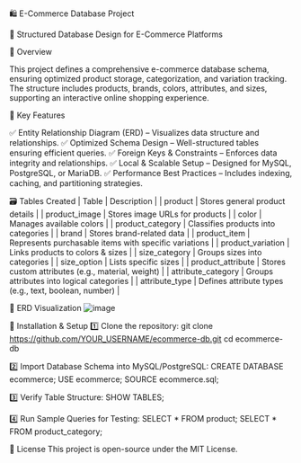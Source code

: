 🛍️ E-Commerce Database Project

📌 Structured Database Design for E-Commerce Platforms

📖 Overview

This project defines a comprehensive e-commerce database schema, ensuring optimized product storage, categorization, and variation tracking. The structure includes products, brands, colors, attributes, and sizes, supporting an interactive online shopping experience.

📌 Key Features

✅ Entity Relationship Diagram (ERD) – Visualizes data structure and relationships.
✅ Optimized Schema Design – Well-structured tables ensuring efficient queries.
✅ Foreign Keys & Constraints – Enforces data integrity and relationships.
✅ Local & Scalable Setup – Designed for MySQL, PostgreSQL, or MariaDB.
✅ Performance Best Practices – Includes indexing, caching, and partitioning strategies.

🗃️ Tables Created
| Table | Description | 
| product | Stores general product details | 
| product_image | Stores image URLs for products | 
| color | Manages available colors | 
| product_category | Classifies products into categories | 
| brand | Stores brand-related data | 
| product_item | Represents purchasable items with specific variations | 
| product_variation | Links products to colors & sizes | 
| size_category | Groups sizes into categories | 
| size_option | Lists specific sizes | 
| product_attribute | Stores custom attributes (e.g., material, weight) | 
| attribute_category | Groups attributes into logical categories | 
| attribute_type | Defines attribute types (e.g., text, boolean, number) | 


📌 ERD Visualization
![image](https://github.com/user-attachments/assets/60bf765a-b18c-4151-8718-f94a9be81f91)

🚀 Installation & Setup
1️⃣ Clone the repository:
git clone https://github.com/YOUR_USERNAME/ecommerce-db.git
cd ecommerce-db


2️⃣ Import Database Schema into MySQL/PostgreSQL:
CREATE DATABASE ecommerce;
USE ecommerce;
SOURCE ecommerce.sql;


3️⃣ Verify Table Structure:
SHOW TABLES;


4️⃣ Run Sample Queries for Testing:
SELECT * FROM product;
SELECT * FROM product_category;

📜 License
This project is open-source under the MIT License.
